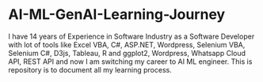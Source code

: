# AI-ML-GenAI-Learning-Journey
I have 14 years of Experience in Software Industry as a Software Developer with lot of tools like Excel VBA, C#, ASP.NET, Wordpress, Selenium VBA, Selenium C#, D3js,  Tableau, R and ggplot2, Wordpress, Whatsapp Cloud API, REST API and now I am switching my career to AI ML engineer. This is repository is to document all my learning process.
